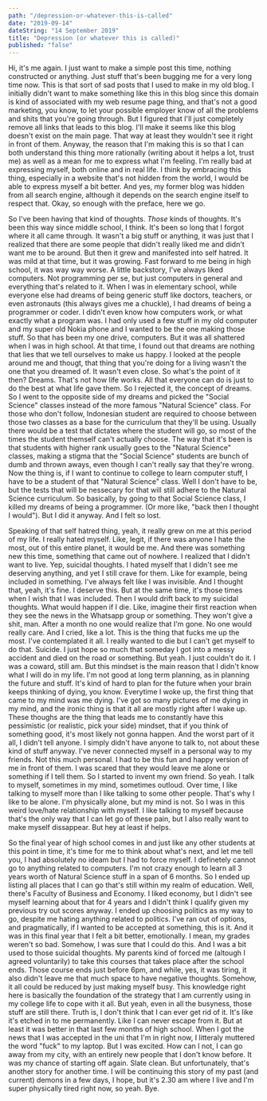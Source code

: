 ```yaml
---
path: "/depression-or-whatever-this-is-called"
date: "2019-09-14"
dateString: "14 September 2019"
title: "Depression (or whatever this is called)"
published: "false"
---
```


Hi, it's me again. I just want to make a simple post this time, nothing constructed or anything. Just stuff that's been bugging me for a very long time now. This is that sort of sad posts that I used to make in my old blog. I initially didn't want to make something like this in this blog since this domain is kind of associated with my web resume page thing, and that's not a good marketing, you know, to let your possible employer know of all the problems and shits that you're going through. But I figured that I'll just completely remove all links that leads to this blog. I'll make it seems like this blog doesn't exist on the main page. That way at least they wouldn't see it right in front of them. Anyway, the reason that I'm making this is so that I can both understand this thing more rationally (writing about it helps a lot, trust me) as well as a mean for me to express what I'm feeling. I'm really bad at expressing myself, both online and in real life. I think by embracing this thing, especially in a website that's not hidden from the world, I would be able to express myself a bit better. And yes, my former blog was hidden from all search engine, although it depends on the search engine itself to respect that. Okay, so enough with the preface, here we go.

So I've been having that kind of thoughts. _Those_ kinds of thoughts. It's been this way since middle school, I think. It's been so long that I forgot where it all came through. It wasn't a big stuff or anything, it was just that I realized that there are some people that didn't really liked me and didn't want me to be around. But then it grew and manifested into self hatred. It was mild at that time, but it was growing. Fast forward to me being in high school, it was way way worse. A little backstory, I've always liked computers. Not programming per se, but just computers in general and everything that's related to it. When I was in elementary school, while everyone else had dreams of being generic stuff like doctors, teachers, or even astronauts (this always gives me a chuckle), I had dreams of being a programmer or coder. I didn't even know how computers work, or what exactly what a program was. I had only used a few stuff in my old computer and my super old Nokia phone and I wanted to be the one making those stuff. So that has been my one drive, computers. But it was all shattered when I was in high school. At that time, I found out that dreams are nothing that lies that we tell ourselves to make us happy. I looked at the people around me and thougt, that thing that you're doing for a living wasn't the one that you dreamed of. It wasn't even close. So what's the point of it then? Dreams. That's not how life works. All that everyone can do is just to do the best at what life gave them. So I rejected it, the concept of dreams. So I went to the opposite side of my dreams and picked the "Social Science" classes instead of the more famous "Natural Science" class. For those who don't follow, Indonesian student are required to choose between those two classes as a base for the curriculum that they'll be using. Usually there would be a test that dictates where the student will go, so most of the times the student themself can't actually choose. The way that it's been is that students with higher rank usually goes to the "Natural Science" classes, making a stigma that the "Social Science" students are bunch of dumb and thrown aways, even though I can't really say that they're wrong. Now the thing is, if I want to continue to college to learn computer stuff, I have to be a student of that "Natural Science" class. Well I don't have to be, but the tests that will be nessecary for that will still adhere to the Natural Science curriculum. So basically, by going to that Social Science class, I killed my dreams of being a programmer. (Or more like, "back then I thought I would"). But I did it anyway. And I felt so lost.

Speaking of that self hatred thing, yeah, it really grew on me at this period of my life. I really hated myself. Like, legit, if there was anyone I hate the most, out of this entire planet, it would be me. And there was something new this time, something that came out of nowhere. I realized that I didn't want to live. Yep, suicidal thoughts. I hated myself that I didn't see me deserving anything, and yet I still crave for them. Like for example, being included in something. I've always felt like I was invisible. And I thought that, yeah, it's fine. I deserve this. But at the same time, it's those times when I wish that I was included. Then I would drift back to my suicidal thoughts. What would happen if I die. Like, imagine their first reaction when they see the news in the Whatsapp group or something. They won't give a shit, man. After a month no one would realize that I'm gone. No one would really care. And I cried, like a lot. This is the thing that fucks me up the most. I've contemplated it all. I really wanted to die but I can't get myself to do that. Suicide. I just hope so much that someday I got into a messy accident and died on the road or something. But yeah. I just couldn't do it. I was a coward, still am. But this mindset is the main reason that I didn't know what I will do in my life. I'm not good at long term planning, as in planning the future and stuff. It's kind of hard to plan for the future when your brain keeps thinking of dying, you know. Everytime I woke up, the first thing that came to my mind was me dying. I've got so many pictures of me dying in my mind, and the ironic thing is that it all are mostly right after I wake up. These thoughs are the thing that leads me to constantly have this pessimistic (or realistic, pick your side) mindset, that if you think of something good, it's most likely not gonna happen. And the worst part of it all, I didn't tell anyone. I simply didn't have anyone to talk to, not about these kind of stuff anyway. I've never connected myself in a personal way to my friends. Not this much personal. I had to be this fun and happy version of me in front of them. I was scared that they would leave me alone or something if I tell them. So I started to invent my own friend. So yeah. I talk to myself, sometimes in my mind, sometimes outloud. Over time, I like talking to myself more than I like talking to some other people. That's why I like to be alone. I'm physically alone, but my mind is not. So I was in this weird love/hate relationship with myself. I like talking to myself because that's the only way that I can let go of these pain, but I also really want to make myself dissappear. But hey at least if helps.

So the final year of high school comes in and just like any other students at this point in time, it's time for me to think about what's next, and let me tell you, I had absolutely no ideam but I had to force myself. I definetely cannot go to anything related to computers. I'm not crazy enough to learn all 3 years worth of Natural Science stuff in a span of 6 months. So I ended up listing all places that I can go that's still within my realm of education. Well, there's Faculty of Business and Economy. I liked economy, but I didn't see myself learning about that for 4 years and I didn't think I qualify given my previous try out scores anyway. I ended up choosing politics as my way to go, despite me hating anything related to politics. I've ran out of options, and pragmatically, if I wanted to be accepted at something, this is it. And it was in this final year that I felt a bit better, emotionally. I mean, my grades weren't so bad. Somehow, I was sure that I could do this. And I was a bit used to those suicidal thoughts. My parents kind of forced me (altough I agreed voluntarily) to take this courses that takes place after the school ends. Those course ends just before 6pm, and while, yes, it was tiring, it also didn't leave me that much space to have negative thoughts. Somehow, it all could be reduced by just making myself busy. This knowledge right here is basically the foundation of the strategy that I am currently using in my college life to cope with it all. But yeah, even in all the busyness, those stuff are still there. Truth is, I don't think that I can ever get rid of it. It's like it's etched in to me permanently. Like I can never escape from it. But at least it was better in that last few months of high school. When I got the news that I was accepted in the uni that I'm in right now, I litteraly muttered the word "fuck" to my laptop. But I was excited. How can I not, I can go away from my city, with an entirely new people that I don't know before. It was my chance of starting off again. Slate clean. But unfortunately, that's another story for another time. I will be continuing this story of my past (and current) demons in a few days, I hope, but it's 2.30 am where I live and I'm super physically tired right now, so yeah. Bye.
